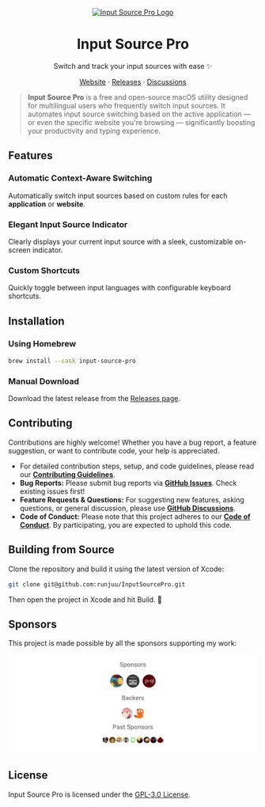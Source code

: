 <p align="center">
    <a href="https://inputsource.pro" target="_blank">
        <img height="200" src="https://inputsource.pro/img/app-icon.png" alt="Input Source Pro Logo">
    </a>
</p>

<h1 align="center">Input Source Pro</h1>

<p align="center">Switch and track your input sources with ease ✨</p>

<p align="center">
    <a href="https://inputsource.pro" target="_blank">Website</a> ·
    <a href="https://inputsource.pro/changelog" target="_blank">Releases</a> ·
    <a href="https://github.com/runjuu/InputSourcePro/discussions">Discussions</a>
</p>

> **Input Source Pro** is a free and open-source macOS utility designed for multilingual users who frequently switch input sources. It automates input source switching based on the active application — or even the specific website you're browsing — significantly boosting your productivity and typing experience.

## Features
### Automatic Context-Aware Switching
Automatically switch input sources based on custom rules for each **application** or **website**.

### Elegant Input Source Indicator
Clearly displays your current input source with a sleek, customizable on-screen indicator.

### Custom Shortcuts
Quickly toggle between input languages with configurable keyboard shortcuts.

## Installation

### Using Homebrew

```bash
brew install --cask input-source-pro
```

### Manual Download
Download the latest release from the [Releases page](https://inputsource.pro/changelog).

## Contributing

Contributions are highly welcome! Whether you have a bug report, a feature suggestion, or want to contribute code, your help is appreciated.

* For detailed contribution steps, setup, and code guidelines, please read our [**Contributing Guidelines**](CONTRIBUTING.md).
* **Bug Reports:** Please submit bug reports via [**GitHub Issues**](https://github.com/runjuu/InputSourcePro/issues). Check existing issues first!
* **Feature Requests & Questions:** For suggesting new features, asking questions, or general discussion, please use [**GitHub Discussions**](https://github.com/runjuu/InputSourcePro/discussions).
* **Code of Conduct:** Please note that this project adheres to our [**Code of Conduct**](CODE_OF_CONDUCT.md). By participating, you are expected to uphold this code.

## Building from Source
Clone the repository and build it using the latest version of Xcode:

```bash
git clone git@github.com:runjuu/InputSourcePro.git
```

Then open the project in Xcode and hit Build. 🍻

## Sponsors

This project is made possible by all the sponsors supporting my work:

<p align="center">
  <a href="https://github.com/sponsors/runjuu">
    <img src="https://github.com/runjuu/runjuu/raw/refs/heads/main/sponsorkit/sponsors.svg" alt="Logos from Sponsors" />
  </a>
</p>

## License
Input Source Pro is licensed under the [GPL-3.0 License](LICENSE).
